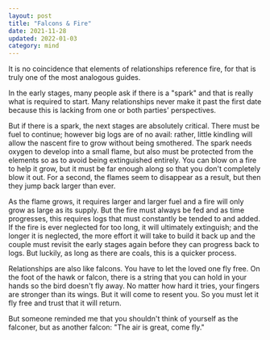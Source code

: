 ```yaml
---
layout: post
title: "Falcons & Fire"
date: 2021-11-28
updated: 2022-01-03
category: mind
---
```


It is no coincidence that elements of relationships reference fire, for that is truly one of the most analogous guides.

In the early stages, many people ask if there is a "spark" and that is really what is required to start. Many relationships never make it past the first date because this is lacking from one or both parties' perspectives.

But if there is a spark, the next stages are absolutely critical. There must be fuel to continue; however big logs are of no avail: rather, little kindling will allow the nascent fire to grow without being smothered. The spark needs oxygen to develop into a small flame, but also must be protected from the elements so as to avoid being extinguished entirely. You can blow on a fire to help it grow, but it must be far enough along so that you don't completely blow it out. For a second, the flames seem to disappear as a result, but then they jump back larger than ever.

As the flame grows, it requires larger and larger fuel and a fire will only grow as large as its supply. But the fire must always be fed and as time progresses, this requires logs that must constantly be tended to and added. If the fire is ever neglected for too long, it will ultimately extinguish; and the longer it is neglected, the more effort it will take to build it back up and the couple must revisit the early stages again before they can progress back to logs. But luckily, as long as there are coals, this is a quicker process.

<!--
There are hot coals of passion but there are also warm flames of entrancing beauty; the fire cannot thrive without both being present.

The television show _How I Met Your Mother_ proposed the idea of "exit ramps" in a relationship at various intervals and many of these stages could reflect the process of building a fire: spark, kindling, tinder, small scraps of wood, increasingly larger logs.
 -->

Relationships are also like falcons. You have to let the loved one fly free. On the foot of the hawk or falcon, there is a string that you can hold in your hands so the bird doesn't fly away. No matter how hard it tries, your fingers are stronger than its wings. But it will come to resent you. So you must let it fly free and trust that it will return.

But someone reminded me that you shouldn't think of yourself as the falconer, but as another falcon: "The air is great, come fly."

